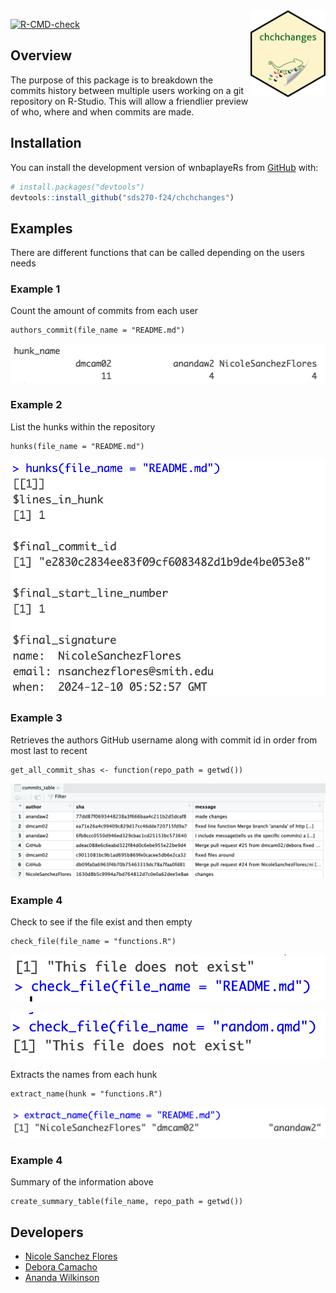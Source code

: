 <img src='data-raw/chchchanges_hex_sticker.png' align="right" height="139"/>

<!-- badges: start -->
  [![R-CMD-check](https://github.com/sds270-f24/chchchanges/actions/workflows/R-CMD-check.yaml/badge.svg)](https://github.com/sds270-f24/chchchanges/actions/workflows/R-CMD-check.yaml)
<!-- badges: end -->

## Overview

The purpose of this package is to breakdown the commits history between multiple users working on a git repository on R-Studio. This will allow a friendlier preview of who, where and when commits are made.

## Installation 

You can install the development version of wnbaplayeRs from [GitHub](https://github.com/) with:

``` r
# install.packages("devtools")
devtools::install_github("sds270-f24/chchchanges")
```

## Examples

There are different functions that can be called depending on the users needs

### Example 1 

Count the amount of commits from each user

```{r}
authors_commit(file_name = "README.md")
```
![Author Commit](man/images/author.png)

### Example 2

List the hunks within the repository

```{r}
hunks(file_name = "README.md")
```
![Hunks](man/images/hunk.png)

### Example 3

Retrieves the authors GitHub username along with commit id in order from most last to recent

```{r}
get_all_commit_shas <- function(repo_path = getwd())
```
![Commit](man/images/commits_table.png)

### Example 4

Check to see if the file exist and then empty 

```{r}
check_file(file_name = "functions.R")
```
![Exist](man/images/check.png)

![Non-existent](man/images/check2.png)

Extracts the names from each hunk

```{r}
extract_name(hunk = "functions.R")
```
![Extracted Names](man/images/extract.png)

### Example 4

Summary of the information above
```{r}
create_summary_table(file_name, repo_path = getwd())
```

## Developers

- [Nicole Sanchez Flores](https://github.com/NicoleSanchezFlores)
- [Debora Camacho](https://github.com/dmcam02)
- [Ananda Wilkinson](https://github.com/anandaw2)
